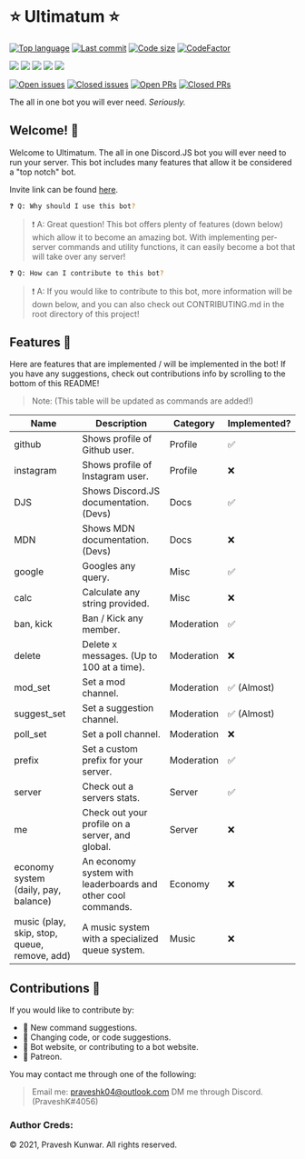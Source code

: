 # ⭐ Ultimatum ⭐

[![Top language](https://img.shields.io/github/languages/top/PraveshKunwar/Ultimatum)](https://github.com/PraveshKunwar/Ultimatum) [![Last commit](https://img.shields.io/github/last-commit/PraveshKunwar/Ultimatum)](https://github.com/PraveshKunwar/Ultimatum) [![Code size](https://img.shields.io/github/languages/code-size/PraveshKunwar/Ultimatum)](https://github.com/PraveshKunwar/Ultimatum) [![CodeFactor](https://www.codefactor.io/repository/github/PraveshKunwar/Ultimatum/badge/master)](https://www.codefactor.io/repository/github/PraveshKunwar/Ultimatum/overview/master)

[![](https://tokei.rs/b1/github/PraveshKunwar/Ultimatum?category=lines)](https://github.com/PraveshKunwar/Ultimatum) [![](https://tokei.rs/b1/github/PraveshKunwar/Ultimatum?category=code)](https://github.com/PraveshKunwar/Ultimatum) [![](https://tokei.rs/b1/github/PraveshKunwar/Ultimatum?category=comments)](https://github.com/PraveshKunwar/Ultimatum) [![](https://tokei.rs/b1/github/PraveshKunwar/Ultimatum?category=blanks)](https://github.com/PraveshKunwar/Ultimatum) [![](https://tokei.rs/b1/github/PraveshKunwar/Ultimatum?category=files)](https://github.com/PraveshKunwar/Ultimatum)

[![Open issues](https://img.shields.io/github/issues-raw/PraveshKunwar/Ultimatum)](https://github.com/PraveshKunwar/Ultimatum/issues) [![Closed issues](https://img.shields.io/github/issues-closed-raw/PraveshKunwar/Ultimatum)](https://github.com/PraveshKunwar/Ultimatum/issues) [![Open PRs](https://img.shields.io/github/issues-pr-raw/PraveshKunwar/Ultimatum)](https://github.com/PraveshKunwar/Ultimatum/pulls) [![Closed PRs](https://img.shields.io/github/issues-pr-closed-raw/PraveshKunwar/Ultimatum)](https://github.com/PraveshKunwar/Ultimatum/pulls)

The all in one bot you will ever need. _Seriously._

## Welcome! 👋

Welcome to Ultimatum. The all in one Discord.JS bot you will ever need to run your server.
This bot includes many features that allow it be considered a "top notch" bot.

Invite link can be found [here](https://discord.com/api/oauth2/authorize?client_id=806540029052059698&permissions=0&scope=bot).

```sh
❓ Q: Why should I use this bot?
```

> ❗ A: Great question! This bot offers plenty of features (down below) which allow it to become an amazing bot. With implementing per-server commands and utility functions, it can easily become a bot that will take over any server!

```sh
❓ Q: How can I contribute to this bot?
```

> ❗ A: If you would like to contribute to this bot, more information will be down below, and you can also check out CONTRIBUTING.md in the root directory of this project!

## Features 🎉

Here are features that are implemented / will be implemented in the bot! If you have any suggestions, check out contributions info by scrolling to the bottom of this README!

> Note: (This table will be updated as commands are added!)

| Name                                         | Description                                                  | Category   | Implemented? |
| -------------------------------------------- | ------------------------------------------------------------ | ---------- | ------------ |
| github                                       | Shows profile of Github user.                                | Profile    | ✅           |
| instagram                                    | Shows profile of Instagram user.                             | Profile    | ❌           |
| DJS                                          | Shows Discord.JS documentation. (Devs)                       | Docs       | ✅           |
| MDN                                          | Shows MDN documentation. (Devs)                              | Docs       | ❌           |
| google                                       | Googles any query.                                           | Misc       | ✅           |
| calc                                         | Calculate any string provided.                               | Misc       | ❌           |
| ban, kick                                    | Ban / Kick any member.                                       | Moderation | ✅           |
| delete                                       | Delete x messages. (Up to 100 at a time).                    | Moderation | ❌           |
| mod_set                                      | Set a mod channel.                                           | Moderation | ✅ (Almost)  |
| suggest_set                                  | Set a suggestion channel.                                    | Moderation | ✅ (Almost)  |
| poll_set                                     | Set a poll channel.                                          | Moderation | ❌           |
| prefix                                       | Set a custom prefix for your server.                         | Moderation | ✅           |
| server                                       | Check out a servers stats.                                   | Server     | ✅           |
| me                                           | Check out your profile on a server, and global.              | Server     | ❌           |
| economy system (daily, pay, balance)         | An economy system with leaderboards and other cool commands. | Economy    | ❌           |
| music (play, skip, stop, queue, remove, add) | A music system with a specialized queue system.              | Music      | ❌           |

## Contributions 📜

If you would like to contribute by:

- 🔰 New command suggestions.
- 🔰 Changing code, or code suggestions.
- 🔰 Bot website, or contributing to a bot website.
- 🔰 Patreon.

You may contact me through one of the following:

> Email me: praveshk04@outlook.com
> DM me through Discord. (PraveshK#4056)

### Author Creds:

© 2021, Pravesh Kunwar. All rights reserved.
